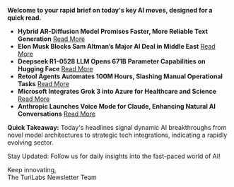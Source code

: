 <p><strong>Welcome to your rapid brief on today's key AI moves, designed for a quick read.</strong></p>
<ul>
<li><strong>Hybrid AR-Diffusion Model Promises Faster, More Reliable Text Generation</strong> <a href="https://arxiv.org/abs/2305.09515">Read More</a></li>
<li><strong>Elon Musk Blocks Sam Altman’s Major AI Deal in Middle East</strong> <a href="https://www.wsj.com/tech/elon-musk-trump-openai-stargate-abu-dhabi-e2689615">Read More</a></li>
<li><strong>Deepseek R1-0528 LLM Opens 671B Parameter Capabilities on Hugging Face</strong> <a href="https://huggingface.co/deepseek-ai/DeepSeek-R1-0528">Read More</a></li>
<li><strong>Retool Agents Automates 100M Hours, Slashing Manual Operational Tasks</strong> <a href="https://retool.com/blog/retool-automates-100-million-hours-of-work-launching-agents">Read More</a></li>
<li><strong>Microsoft Integrates Grok 3 into Azure for Healthcare and Science</strong> <a href="https://www.mobihealthnews.com/news/microsoft-adds-elon-musks-grok-3-azure-citing-healthcare-and-science-use-cases">Read More</a></li>
<li><strong>Anthropic Launches Voice Mode for Claude, Enhancing Natural AI Conversations</strong> <a href="https://techcrunch.com/2025/05/27/anthropic-launches-a-voice-mode-for-claude/">Read More</a></li>
</ul>
<p><strong>Quick Takeaway:</strong> Today's headlines signal dynamic AI breakthroughs from novel model architectures to strategic tech integrations, indicating a rapidly evolving sector.</p>
<p>Stay Updated: Follow us for daily insights into the fast-paced world of AI! </p>
<p>Keep innovating,<br />
The TuriLabs Newsletter Team</p>